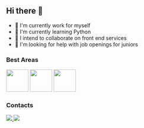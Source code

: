 ## Hi there 👋

- 🔭 I'm currently work for myself
- 🌱 I'm currently learning Python
- 👯 I intend to collaborate on front end services
- 🤔 I'm looking for help with job openings for juniors

### Best Areas

<DIV>
            <img src="https://cdn.jsdelivr.net/gh/devicons/devicon@latest/icons/html5/html5-original.svg" width="60" />
            <img src="https://cdn.jsdelivr.net/gh/devicons/devicon@latest/icons/css3/css3-original.svg" width="60" />
            <img src="https://cdn.jsdelivr.net/gh/devicons/devicon@latest/icons/cplusplus/cplusplus-original.svg" width="60" />
</DIV>

### Contacts

<div>
            <a href="gustavo.ouverney@protonmail.com">
                        <img src="https://img.shields.io/badge/ProtonMail-8B89CC?style=for-the-badge&logo=protonmail&logoColor=white" />
            </a>
            <a href="https://www.instagram.com/gustta.bjj">
                        <img src="https://img.shields.io/badge/Instagram-E4405F?style=for-the-badge&logo=instagram&logoColor=white" />
            <a/>
            
            
</div>
